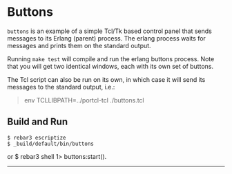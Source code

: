 
# Buttons

`buttons` is an example of a simple Tcl/Tk based control panel that
sends messages to its Erlang (parent) process. The erlang process
waits for messages and prints them on the standard output.

Running `make test` will compile and run the erlang buttons process. Note
that you will get two identical windows, each with its own set of buttons.

The Tcl script can also be run on its own, in which case it will send
its messages to the standard output, i.e.:

> env TCLLIBPATH=../portcl-tcl ./buttons.tcl 

## Build and Run

    $ rebar3 escriptize
    $ _build/default/bin/buttons
    
or
    $ rebar3 shell
    1> buttons:start().

---
